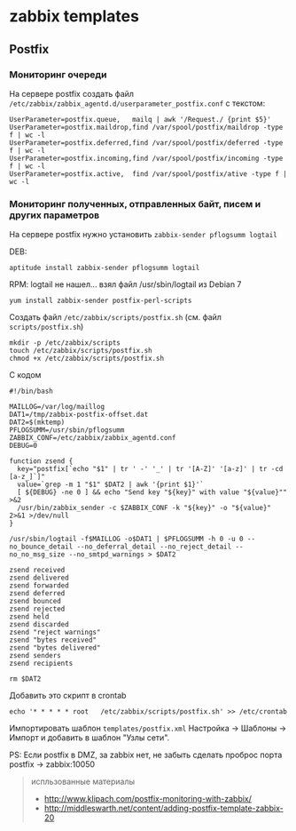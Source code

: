 # zabbix templates

## Postfix

### Мониторинг очереди
На сервере postfix создать файл `/etc/zabbix/zabbix_agentd.d/userparameter_postfix.conf` с текстом:

    UserParameter=postfix.queue,   mailq | awk '/Request./ {print $5}'
    UserParameter=postfix.maildrop,find /var/spool/postfix/maildrop -type f | wc -l
    UserParameter=postfix.deferred,find /var/spool/postfix/deferred -type f | wc -l
    UserParameter=postfix.incoming,find /var/spool/postfix/incoming -type f | wc -l
    UserParameter=postfix.active,  find /var/spool/postfix/ative -type f | wc -l

### Мониторинг полученных, отправленных байт, писем и других параметров
На сервере postfix нужно установить `zabbix-sender pflogsumm logtail`

DEB: 

    aptitude install zabbix-sender pflogsumm logtail

RPM: logtail не нашел... взял файл /usr/sbin/logtail из Debian 7

    yum install zabbix-sender postfix-perl-scripts

Создать файл `/etc/zabbix/scripts/postfix.sh` (см. файл `scripts/postfix.sh`)

    mkdir -p /etc/zabbix/scripts
    touch /etc/zabbix/scripts/postfix.sh
    chmod +x /etc/zabbix/scripts/postfix.sh

С кодом

    #!/bin/bash
    
    MAILLOG=/var/log/maillog
    DAT1=/tmp/zabbix-postfix-offset.dat
    DAT2=$(mktemp)
    PFLOGSUMM=/usr/sbin/pflogsumm
    ZABBIX_CONF=/etc/zabbix/zabbix_agentd.conf
    DEBUG=0
    
    function zsend {
      key="postfix[`echo "$1" | tr ' -' '_' | tr '[A-Z]' '[a-z]' | tr -cd [a-z_]`]"
      value=`grep -m 1 "$1" $DAT2 | awk '{print $1}'`
      [ ${DEBUG} -ne 0 ] && echo "Send key "${key}" with value "${value}"" >&2
      /usr/bin/zabbix_sender -c $ZABBIX_CONF -k "${key}" -o "${value}" 2>&1 >/dev/null
    }
    
    /usr/sbin/logtail -f$MAILLOG -o$DAT1 | $PFLOGSUMM -h 0 -u 0 --no_bounce_detail --no_deferral_detail --no_reject_detail --no_no_msg_size --no_smtpd_warnings > $DAT2
    
    zsend received
    zsend delivered
    zsend forwarded
    zsend deferred
    zsend bounced
    zsend rejected
    zsend held
    zsend discarded
    zsend "reject warnings"
    zsend "bytes received"
    zsend "bytes delivered"
    zsend senders
    zsend recipients
    
    rm $DAT2

Добавить это скрипт в crontab

    echo '* * * * * root   /etc/zabbix/scripts/postfix.sh' >> /etc/crontab

Импортировать шаблон `templates/postfix.xml` Настройка -> Шаблоны -> Импорт и добавить в шаблон "Узлы сети".

PS: Если postfix в DMZ, за zabbix нет, не забыть сделать проброс порта postfix -> zabbix:10050

> испльзованные материалы
> + http://www.klipach.com/postfix-monitoring-with-zabbix/
> + http://middleswarth.net/content/adding-postfix-template-zabbix-20


